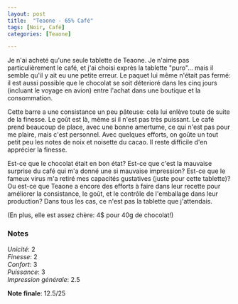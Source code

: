```yaml
---
layout: post
title:  "Teaone - 65% Café"
tags: [Noir, Café] 
categories: [Teaone]

---
```



Je n'ai acheté qu'une seule tablette de Teaone. Je n'aime pas particulièrement le café, et j'ai choisi exprès la tablette "puro"... mais il semble qu'il y ait eu une petite erreur. Le paquet lui même n'était pas fermé: il est aussi possible que le chocolat se soit déterioré dans les cinq jours (incluant le voyage en avion) entre l'achat dans une boutique et la consommation.

Cette barre a une consistance un peu pâteuse: cela lui enlève toute de suite de la finesse. Le goût est là, même si il n'est pas très puissant. Le café prend beaucoup de place, avec une bonne amertume, ce qui n'est pas pour me plaire, mais c'est personnel. Avec quelques efforts, on goûte un tout petit peu les notes de noix et noisette du cacao. Il reste difficile d'en apprécier la finesse.

Est-ce que le chocolat était en bon état? Est-ce que c'est la mauvaise surprise du café qui m'a donné une si mauvaise impression? Est-ce que le fameux virus m'a retiré mes capacités gustatives (juste pour cette tablette)? Ou est-ce que Teaone a encore des efforts à faire dans leur recette pour améliorer la consistance, le goût, et le contrôle de l'emballage dans leur production? Dans tous les cas, ce n'est pas la tablette que j'attendais. 

(En plus, elle est assez chère: 4$ pour 40g de chocolat!) 

### Notes

_Unicité_: 2  
_Finesse_: 2  
_Confort_: 3  
_Puissance_: 3  
_Impression générale_: 2.5

**Note finale**: 12.5/25